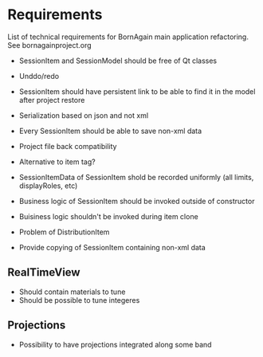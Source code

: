 # Requirements

List of technical requirements for BornAgain main application refactoring.
See bornagainproject.org

+ SessionItem and SessionModel should be free of Qt classes
+ Unddo/redo
+ SessionItem should have persistent link to be able to find it in the model after project restore
+ Serialization based on json and not xml
+ Every SessionItem should be able to save non-xml data
+ Project file back compatibility


+ Alternative to item tag?
+ SessionItemData of SessionItem shold be recorded uniformly (all limits, displayRoles, etc)
+ Business logic of SessionItem should be invoked outside of constructor
+ Buisiness logic shouldn't be invoked during item clone
+ Problem of DistributionItem

+ Provide copying of SessionItem containing non-xml data

## RealTimeView

+ Should contain materials to tune
+ Should be possible to tune integeres

## Projections

+ Possibility to have projections integrated along some band
